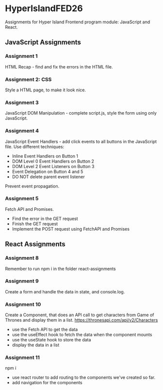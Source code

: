 # HyperIslandFED26

Assignments for Hyper Island Frontend program module: JavaScript and React.

## JavaScript Assignments

### Assignment 1

HTML Recap - find and fix the errors in the HTML file.

### Assignment 2: CSS

Style a HTML page, to make it look nice.

### Assignment 3

JavaScript DOM Manipulation - complete script.js, style the form using only JavaScript.

### Assignment 4

JavaScript Event Handlers - add click events to all buttons in the JavaScript file. Use different techniques:

- Inline Event Handlers on Button 1
- DOM Level 0 Event Handlers on Button 2
- DOM Level 2 Event Listeners on Button 3
- Event Delegation on Button 4 and 5
- DO NOT delete parent event listener

Prevent event propagation.

### Assignment 5

Fetch API and Promises.

- Find the error in the GET request
- Finish the GET request
- Implement the POST request using FetchAPI and Promises

## React Assignments

### Assignment 8

Remember to run npm i in the folder react-assignments

### Assignment 9

Create a form and handle the data in state, and console.log.

### Assignment 10

Create a Component, that does an API call to get characters from Game of Thrones and display them in a list. https://thronesapi.com/api/v2/Characters

- use the Fetch API to get the data
- use the useEffect hook to fetch the data when the component mounts
- use the useState hook to store the data
- display the data in a list

### Assignment 11

npm i

- use react router to add routing to the components we've created so far.
- add navigation for the components
